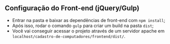 ## Configuração do Front-end (jQuery/Gulp)
* Entrar na pasta e baixar as dependências de front-end com `npm install`;
* Após isso, rodar o comando `gulp` para criar um build na pasta `dist`;
* Você vai conseguir acessar o projeto através de um servidor apache em `localhost/cadastro-de-computadores/frontend/dist/`.